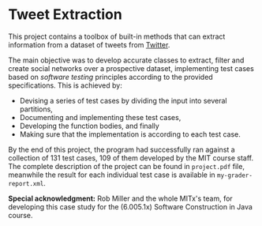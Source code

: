 # Tweet Extraction
This project contains a toolbox of built-in methods that can extract information from a dataset of tweets from [Twitter](https://twitter.com/).

The main objective was to develop accurate classes to extract, filter and create social networks over a prospective dataset, implementing test cases based on *software testing* principles according to the provided specifications. This is achieved by:

* Devising a series of test cases by dividing the input into several partitions,
* Documenting and implementing these test cases,
* Developing the function bodies, and finally
* Making sure that the implementation is according to each test case.

By the end of this project, the program had successfully ran against a collection of 131 test cases, 109 of them developed by the MIT course staff. The complete description of the project can be found in `project.pdf` file, meanwhile the result for each individual test case is available in `my-grader-report.xml`.

**Special acknowledgment:** Rob Miller and the whole MITx's team, for developing this case study for the (6.005.1x) Software Construction in Java course.
